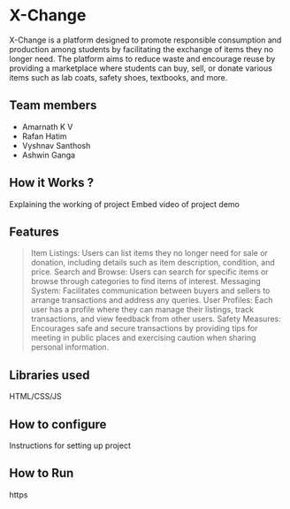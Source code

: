# X-Change
X-Change is a platform designed to promote responsible consumption and production among students by facilitating the exchange of items they no longer need. The platform aims to reduce waste and encourage reuse by providing a marketplace where students can buy, sell, or donate various items such as lab coats, safety shoes, textbooks, and more.

## Team members
- Amarnath K V
- Rafan Hatim
- Vyshnav Santhosh
- Ashwin Ganga

## How it Works ?
Explaining the working of project
Embed video of project demo

## Features
> Item Listings: Users can list items they no longer need for sale or donation, including details such as item description, condition, and price.
> Search and Browse: Users can search for specific items or browse through categories to find items of interest.
> Messaging System: Facilitates communication between buyers and sellers to arrange transactions and address any queries.
> User Profiles: Each user has a profile where they can manage their listings, track transactions, and view feedback from other users.
> Safety Measures: Encourages safe and secure transactions by providing tips for meeting in public places and exercising caution when sharing personal information.

## Libraries used
HTML/CSS/JS

## How to configure
Instructions for setting up project

## How to Run
https